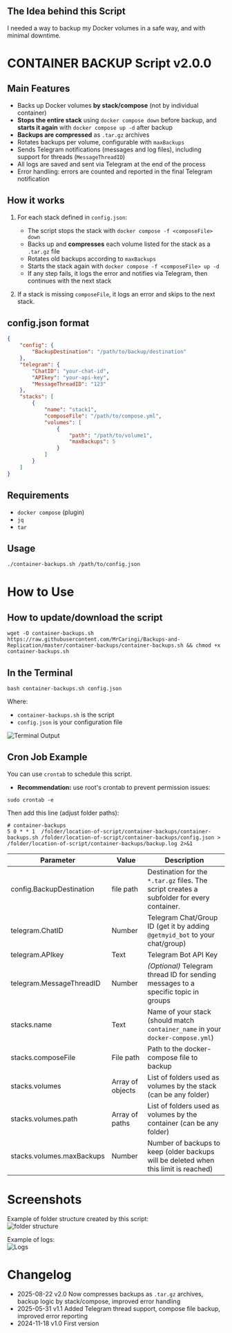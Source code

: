 ## The Idea behind this Script
I needed a way to backup my Docker volumes in a safe way, and with minimal downtime.

# CONTAINER BACKUP Script v2.0.0

## Main Features
- Backs up Docker volumes **by stack/compose** (not by individual container)
- **Stops the entire stack** using `docker compose down` before backup, and **starts it again** with `docker compose up -d` after backup
- **Backups are compressed** as `.tar.gz` archives
- Rotates backups per volume, configurable with `maxBackups`
- Sends Telegram notifications (messages and log files), including support for threads (`MessageThreadID`)
- All logs are saved and sent via Telegram at the end of the process
- Error handling: errors are counted and reported in the final Telegram notification

## How it works

1. For each stack defined in `config.json`:
    - The script stops the stack with `docker compose -f <composeFile> down`
    - Backs up and **compresses** each volume listed for the stack as a `.tar.gz` file
    - Rotates old backups according to `maxBackups`
    - Starts the stack again with `docker compose -f <composeFile> up -d`
    - If any step fails, it logs the error and notifies via Telegram, then continues with the next stack

2. If a stack is missing `composeFile`, it logs an error and skips to the next stack.

## config.json format

```json
{
    "config": {
        "BackupDestination": "/path/to/backup/destination"
    },
    "telegram": {
        "ChatID": "your-chat-id",
        "APIkey": "your-api-key",
        "MessageThreadID": "123"
    },
    "stacks": [
        {
            "name": "stack1",
            "composeFile": "/path/to/compose.yml",
            "volumes": [
                {
                    "path": "/path/to/volume1",
                    "maxBackups": 5
                }
            ]
        }
    ]
}
```

## Requirements

- `docker compose` (plugin)
- `jq`
- `tar`

## Usage

```sh
./container-backups.sh /path/to/config.json
```

# How to Use

## How to update/download the script
```shell
wget -O container-backups.sh https://raw.githubusercontent.com/MrCaringi/Backups-and-Replication/master/container-backups/container-backups.sh && chmod +x container-backups.sh
```

## In the Terminal
```shell
bash container-backups.sh config.json
```
Where:
- `container-backups.sh` is the script
- `config.json` is your configuration file

![Terminal Output](https://github.com/MrCaringi/assets/blob/main/images/scripts/container-backups/terminal.png)

## Cron Job Example
You can use `crontab` to schedule this script.
- **Recommendation:** use root's crontab to prevent permission issues:
```shell
sudo crontab -e
```
Then add this line (adjust folder paths):
```shell
# container-backups
5 0 * * 1  /folder/location-of-script/container-backups/container-backups.sh /folder/location-of-script/container-backups/config.json > /folder/location-of-script/container-backups/backup.log 2>&1
```

| Parameter                       | Value         | Description                                                                                   |
|----------------------------------|--------------|-----------------------------------------------------------------------------------------------|
| config.BackupDestination         | file path    | Destination for the `*.tar.gz` files. The script creates a subfolder for every container.      |
| telegram.ChatID                  | Number       | Telegram Chat/Group ID (get it by adding `@getmyid_bot` to your chat/group)                   |
| telegram.APIkey                  | Text         | Telegram Bot API Key                                                                          |
| telegram.MessageThreadID         | Number       | *(Optional)* Telegram thread ID for sending messages to a specific topic in groups            |
| stacks.name                      | Text         | Name of your stack (should match `container_name` in your `docker-compose.yml`)               |
| stacks.composeFile               | File path    | Path to the docker-compose file to backup                                                      |
| stacks.volumes                   | Array of objects| List of folders used as volumes by the stack (can be any folder)                              |
| stacks.volumes.path              | Array of paths| List of folders used as volumes by the container (can be any folder)                          |
| stacks.volumes.maxBackups        | Number       | Number of backups to keep (older backups will be deleted when this limit is reached)          |

# Screenshots
Example of folder structure created by this script:  
![folder structure](https://github.com/MrCaringi/assets/blob/main/images/scripts/container-backups/terminal-folder-structure.jpg)

Example of logs:  
![Logs](https://github.com/MrCaringi/assets/blob/main/images/scripts/container-backups/logs-01.png)

# Changelog
- 2025-08-22  v2.0  Now compresses backups as `.tar.gz` archives, backup logic by stack/compose, improved error handling
- 2025-05-31  v1.1  Added Telegram thread support, compose file backup, improved error reporting
- 2024-11-18  v1.0  First version
